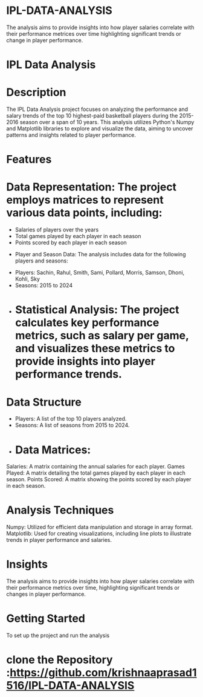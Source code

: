 # IPL-DATA-ANALYSIS
The analysis aims to provide insights into how player salaries correlate with their performance metrices over time  highlighting significant trends or change in player performance.
# IPL Data Analysis
 # Description
The IPL Data Analysis project focuses on analyzing the performance and salary trends of the top 10 highest-paid basketball players during the 2015-2016 season over a span of 10 years. This analysis utilizes Python's Numpy and Matplotlib libraries to explore and visualize the data, aiming to uncover patterns and insights related to player performance.

# Features
# Data Representation: The project employs matrices to represent various data points, including:

 - Salaries of players over the years
 - Total games played by each player in each season
 - Points scored by each player in each season
 * Player and Season Data: The analysis includes data for the following players and seasons:

 - Players: Sachin, Rahul, Smith, Sami, Pollard, Morris, Samson, Dhoni, Kohli, Sky
 - Seasons: 2015 to 2024
 - # Statistical Analysis: The project calculates key performance metrics, such as salary per game, and visualizes these metrics to provide insights into player performance trends.

 # Data Structure
 - Players: A list of the top 10 players analyzed.
 - Seasons: A list of seasons from 2015 to 2024.
- # Data Matrices:
Salaries: A matrix containing the annual salaries for each player.
Games Played: A matrix detailing the total games played by each player in each season.
Points Scored: A matrix showing the points scored by each player in each season.
# Analysis Techniques
Numpy: Utilized for efficient data manipulation and storage in array format.
Matplotlib: Used for creating visualizations, including line plots to illustrate trends in player performance and salaries.
# Insights
The analysis aims to provide insights into how player salaries correlate with their performance metrics over time, highlighting significant trends or changes in player performance.

# Getting Started
To set up the project and run the analysis
# clone the Repository :https://github.com/krishnaaprasad1516/IPL-DATA-ANALYSIS
